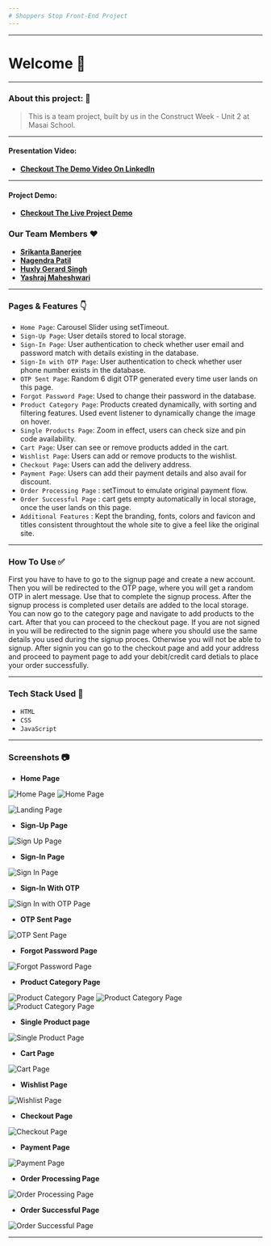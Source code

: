 ```yaml
---
# Shoppers Stop Front-End Project
---
```


---
# Welcome :wave:
---

### About this project: :raised_hands:

> This is a team project, built by us in the Construct Week - Unit 2 at Masai School.

---

#### Presentation Video: 
- **[Checkout The Demo Video On LinkedIn](https://www.linkedin.com/feed/update/urn:li:activity:6838016594384449536/)**

---

#### Project Demo: 
- **[Checkout The Live Project Demo](https://shoppersstopfrontend.netlify.app/)**



### Our Team Members :heart:

- **[Srikanta Banerjee](https://github.com/srikanta30)**
- **[Nagendra Patil](https://github.com/NagendraPatil)**
- **[Huxly Gerard Singh](https://github.com/huxly123)**
- **[Yashraj Maheshwari](https://github.com/yashraj-m)**

---

### Pages & Features :point_down:

- `Home Page`: Carousel Slider using setTimeout.
- `Sign-Up Page`: User details stored to local storage.
- `Sign-In Page`: User authentication to check whether user email and password match with details existing in the database.
- `Sign-In with OTP Page`: User authentication to check whether user phone number exists in the database.
- `OTP Sent Page`: Random 6 digit OTP generated every time user lands on this page.
- `Forgot Password Page`: Used to change their password in the database.
- `Product Category Page`: Products created dynamically, with sorting and filtering features. Used event listener to dynamically change the image on hover.
- `Single Products Page`: Zoom in effect, users can check size and pin code availability.
- `Cart Page`: User can see or remove products added in the cart.
- `Wishlist Page`: Users can add or remove products to the wishlist.
- `Checkout Page`: Users can add the delivery address.
- `Payment Page`: Users can add their payment details and also avail for discount.
- `Order Processing Page` : setTimout to emulate original payment flow.
- `Order Successful Page` : cart gets empty automatically in local storage, once the user lands on this page.
- `Additional Features` : Kept the branding, fonts, colors and favicon and titles consistent throughtout the whole site to give a feel like the original site.

---

### How To Use ✅

First you have to have to go to the signup page and create a new account. Then you will be redirected to the OTP page, where you will get a random OTP in alert message. Use that to complete the signup process. After the signup process is completed user details are added to the local storage. You can now go to the category page and navigate to add products to the cart. After that you can proceed to the checkout page. If you are not signed in you will be redirected to the signin page where you should use the same details you used during the signup proces. Otherwise you will not be able to signup. After signin you can go to the checkout page and add your address and proceed to payment page to add your debit/credit card detials to place your order successfully.

---

### Tech Stack Used :wrench:

- `HTML`
- `CSS`
- `JavaScript`

---

### Screenshots :camera:

- **Home Page**

![Home Page](https://github.com/srikanta30/Shoppers-Stop-Front-End/blob/main/Screenshots/HomePage_1.png?raw=true)
![Home Page](https://github.com/srikanta30/Shoppers-Stop-Front-End/blob/main/Screenshots/HomePage_2.png?raw=true)

![Landing Page](https://github.com/srikanta30/Shoppers-Stop-Front-End/blob/main/Screenshots/HomePage_3.png?raw=true)


- **Sign-Up Page**

![Sign Up Page](https://github.com/srikanta30/Shoppers-Stop-Front-End/blob/main/Screenshots/Signup.png?raw=true)


- **Sign-In Page**

![Sign In Page](https://github.com/srikanta30/Shoppers-Stop-Front-End/blob/main/Screenshots/Signin.png?raw=true)

- **Sign-In With OTP**

![Sign In with OTP Page](https://github.com/srikanta30/Shoppers-Stop-Front-End/blob/main/Screenshots/SignIn_withOTP.png?raw=true)

- **OTP Sent Page**

![OTP Sent Page](https://github.com/srikanta30/Shoppers-Stop-Front-End/blob/main/Screenshots/SignIn_OTPsent.png?raw=true)


- **Forgot Password Page**

![Forgot Password Page](https://github.com/srikanta30/Shoppers-Stop-Front-End/blob/main/Screenshots/Forgotpassword.png?raw=true)

- **Product Category Page**

![Product Category Page](https://github.com/srikanta30/Shoppers-Stop-Front-End/blob/main/Screenshots/ProductPage_1.png?raw=true)
![Product Category Page](https://github.com/srikanta30/Shoppers-Stop-Front-End/blob/main/Screenshots/ProductPage_pricelowtohigh.png?raw=true)
![Product Category Page](https://github.com/srikanta30/Shoppers-Stop-Front-End/blob/main/Screenshots/ProductPage_refinesearch.png?raw=true)

- **Single Product page**

![Single Product Page](https://github.com/srikanta30/Shoppers-Stop-Front-End/blob/main/Screenshots/SingleProductPage_1.png?raw=true)

- **Cart Page**

![Cart Page](https://github.com/srikanta30/Shoppers-Stop-Front-End/blob/main/Screenshots/cart.png?raw=true)

- **Wishlist Page**

![Wishlist Page](https://github.com/srikanta30/Shoppers-Stop-Front-End/blob/main/Screenshots/wishlist.png?raw=true)

- **Checkout Page**

![Checkout Page](https://github.com/srikanta30/Shoppers-Stop-Front-End/blob/main/Screenshots/CheckoutPage_1.png?raw=true)

- **Payment Page**

![Payment Page](https://github.com/srikanta30/Shoppers-Stop-Front-End/blob/main/Screenshots/PaymentPage_couponcodeapplied.png?raw=true)

- **Order Processing Page**

![Order Processing Page](https://github.com/srikanta30/Shoppers-Stop-Front-End/blob/main/Screenshots/Order_processing.png?raw=true)

- **Order Successful Page**

![Order Successful Page](https://github.com/srikanta30/Shoppers-Stop-Front-End/blob/main/Screenshots/Order_successful.png?raw=true)


---
